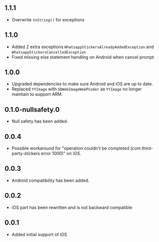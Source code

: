 ## 1.1.1

* Overwrite `toString()` for exceptions

## 1.1.0

* Added 2 extra exceptions `WhatsappStickersAlreadyAddedException` and `WhatsappStickersCancelledException`
* Fixed missing else statement handling on Android when cancel prompt

## 1.0.0

* Upgraded dependencies to make sure Android and iOS are up to date.
* Replaced `YYImage` with `SDWebImageWebPCoder` as `YYImage` no longer maintain to support ARM.

## 0.1.0-nullsafety.0

* Null safety has been added.

## 0.0.4

* Possible workaround for "operation couldn't be completed (com.third-party-stickers error 1000)" on iOS.

## 0.0.3

* Android compatibility has been added.

## 0.0.2

* iOS part has been rewritten and is not backward compatible

## 0.0.1

* Added initial support of iOS
